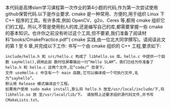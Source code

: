 本代码是高博slam学习课程第一次作业的第4小题的代码,作为第一次尝试使用github保管代码.以下是作业要求. cmake 是一种常用、方便的,用于组织 Linux 下 C++ 程序的工具。有许多库,例如 OpenCV、g2o、Ceres 等,都用 cmake 组织它们的工程。所以,不管是使用别人的库,还是编写自己的库,都需要掌握一些 cmake 的基本知识。也许你之前没有听过这个工具,但不要紧,我们准备了阅读材料“books/CmakePractice.pdf”( cmake 实践,由一位北大同学撰写)。请阅读此文的第 1 至 6 章,并完成以下工作: 书写一个由 cmake 组织的 C++ 工程,要求如下:

    include/hello.h 和 src/hello.c 构成了 libhello.so 库。hello.c 中提供一个函数 sayHello(),调用此函 数时往屏幕输出一行“Hello SLAM”。我们已经为你准备了 hello.h 和 hello.c 这两个文件,见“code/” 目录下。
    文件 useHello.c 中含有一个 main 函数,它可以编译成一个可执行文件,名为“sayhello”。
    默认用 Release 模式编译这个工程。
    如果用户使用 sudo make install,那么将 hello.h 放至/usr/local/include/下,将 libhello.so 放 至/usr/local/lib/下。 请按照上述要求组织源代码文件,并书写 CMakeLists.txt。

